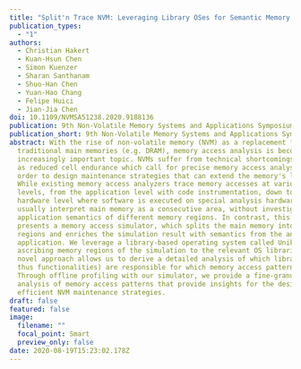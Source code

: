 ```yaml
---
title: "Split'n Trace NVM: Leveraging Library OSes for Semantic Memory Tracing"
publication_types:
  - "1"
authors:
  - Christian Hakert
  - Kuan-Hsun Chen
  - Simon Kuenzer
  - Sharan Santhanam
  - Shuo-Han Chen
  - Yuan-Hao Chang
  - Felipe Huici
  - Jian-Jia Chen
doi: 10.1109/NVMSA51238.2020.9188136
publication: 9th Non-Volatile Memory Systems and Applications Symposium (NVMSA)
publication_short: 9th Non-Volatile Memory Systems and Applications Symposium (NVMSA)
abstract: With the rise of non-volatile memory (NVM) as a replacement for
  traditional main memories (e.g. DRAM), memory access analysis is becoming an
  increasingly important topic. NVMs suffer from technical shortcomings as such
  as reduced cell endurance which call for precise memory access analysis in
  order to design maintenance strategies that can extend the memory's lifetime.
  While existing memory access analyzers trace memory accesses at various
  levels, from the application level with code instrumentation, down to the
  hardware level where software is executed on special analysis hardware, they
  usually interpret main memory as a consecutive area, without investigating the
  application semantics of different memory regions. In contrast, this paper
  presents a memory access simulator, which splits the main memory into semantic
  regions and enriches the simulation result with semantics from the analyzed
  application. We leverage a library-based operating system called Unikraft by
  ascribing memory regions of the simulation to the relevant OS libraries. This
  novel approach allows us to derive a detailed analysis of which libraries (and
  thus functionalities) are responsible for which memory access patterns.
  Through offline profiling with our simulator, we provide a fine-granularity
  analysis of memory access patterns that provide insights for the design of
  efficient NVM maintenance strategies.
draft: false
featured: false
image:
  filename: ""
  focal_point: Smart
  preview_only: false
date: 2020-08-19T15:23:02.178Z
---
```

